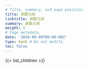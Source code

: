 ```yaml
---
# Title, summary, and page position.
title: 非欧几何
linktitle: 非欧几何
summary: 非欧几何
weight: 1
# Page metadata.
date: '2018-09-09T00:00:00Z'
type: book # Do not modify.
toc: false
---
```


{{< list_children >}}